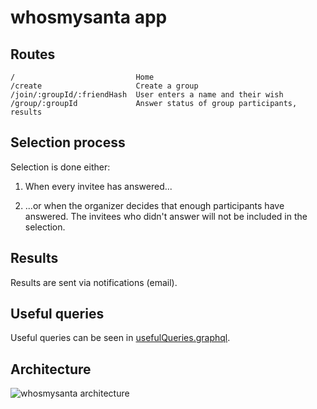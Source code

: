 # whosmysanta app

## Routes

```
/                           Home
/create                     Create a group
/join/:groupId/:friendHash  User enters a name and their wish
/group/:groupId             Answer status of group participants, results
```

## Selection process

Selection is done either:

1. When every invitee has answered...

2. ...or when the organizer decides that enough participants have answered. The invitees who didn't answer will not be included in the selection.

## Results

Results are sent via notifications (email).

## Useful queries

Useful queries can be seen in [usefulQueries.graphql](https://github.com/WhosMySanta/app/blob/master/usefulQueries.graphql).

## Architecture

![whosmysanta architecture](https://lh5.googleusercontent.com/9jZ0fd_O5buk_2s_INnShRuSa98CL8OFpClyWRrbdW0Zf_WcDjGkYhhvgouKir1EP5pD2mNX=w2880-h1446-rw)
